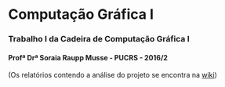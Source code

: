 # Computação Gráfica I

### Trabalho I da Cadeira de Computação Gráfica I
#### Profª Drª Soraia Raupp Musse - PUCRS - 2016/2


(Os relatórios contendo a análise do projeto se encontra na [wiki](https://github.com/allanmoreira/computacao_grafica_I/wiki))


